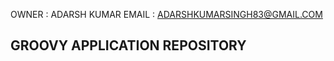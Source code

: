 
OWNER : ADARSH KUMAR 
EMAIL : ADARSHKUMARSINGH83@GMAIL.COM

GROOVY APPLICATION REPOSITORY 
---------------------------------------------
